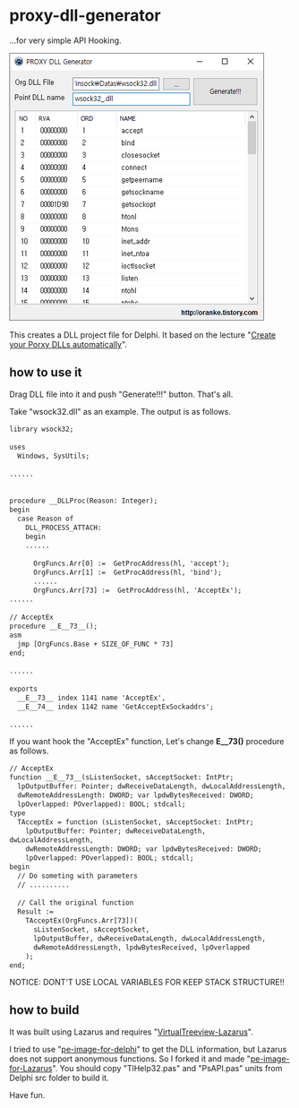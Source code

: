 # proxy-dll-generator
...for very simple API Hooking.

![SShot](sshot-001.png)

This creates a DLL project file for Delphi. It based on the lecture "[Create your Porxy DLLs automatically](http://www.codeproject.com/Articles/16541/Create-your-Proxy-DLLs-automatically )".

## how to use it

Drag DLL file into it and push "Generate!!!" button. That's all.

Take "wsock32.dll" as an example. The output is as follows.

```Delphi
library wsock32;

uses
  Windows, SysUtils;

......


procedure __DLLProc(Reason: Integer);
begin
  case Reason of
    DLL_PROCESS_ATTACH:
    begin
    ......

      OrgFuncs.Arr[0] :=  GetProcAddress(hl, 'accept');
      OrgFuncs.Arr[1] :=  GetProcAddress(hl, 'bind');
      ......
      OrgFuncs.Arr[73] :=  GetProcAddress(hl, 'AcceptEx');
......

// AcceptEx
procedure __E__73__();
asm
  jmp [OrgFuncs.Base + SIZE_OF_FUNC * 73]
end;

......

exports
  __E__73__ index 1141 name 'AcceptEx',
  __E__74__ index 1142 name 'GetAcceptExSockaddrs';

......
```

If you want hook the "AcceptEx" function, Let's change  **__E__73__()** procedure as follows.

```Delphi
// AcceptEx
function __E__73__(sListenSocket, sAcceptSocket: IntPtr;
  lpOutputBuffer: Pointer; dwReceiveDataLength, dwLocalAddressLength,
  dwRemoteAddressLength: DWORD; var lpdwBytesReceived: DWORD;
  lpOverlapped: POverlapped): BOOL; stdcall;
type
  TAcceptEx = function (sListenSocket, sAcceptSocket: IntPtr;
    lpOutputBuffer: Pointer; dwReceiveDataLength, dwLocalAddressLength,
    dwRemoteAddressLength: DWORD; var lpdwBytesReceived: DWORD;
    lpOverlapped: POverlapped): BOOL; stdcall;
begin
  // Do someting with parameters
  // ..........

  // Call the original function
  Result :=
    TAcceptEx(OrgFuncs.Arr[73])(
      sListenSocket, sAcceptSocket,
      lpOutputBuffer, dwReceiveDataLength, dwLocalAddressLength,
      dwRemoteAddressLength, lpdwBytesReceived, lpOverlapped
    );
end;
```

NOTICE: DONT'T USE LOCAL VARIABLES FOR KEEP STACK STRUCTURE!!


## how to build

It was built using Lazarus and requires "[VirtualTreeview-Lazarus](https://github.com/blikblum/VirtualTreeView-Lazarus)".

I tried to use "[pe-image-for-delphi](https://github.com/vdisasm/pe-image-for-delphi)" to get the DLL information, but Lazarus does not support anonymous functions. So I forked it and made "[pe-image-for-Lazarus](https://github.com/oranke/pe-image-for-Lazarus)".
You should copy  "TlHelp32.pas" and "PsAPI.pas" units from Delphi src folder to build it.

Have fun.
